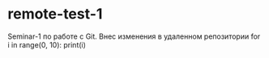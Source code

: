 # remote-test-1
Seminar-1 по работе с Git.
Внес изменения в удаленном репозитории
for i in range(0, 10):
    print(i)
